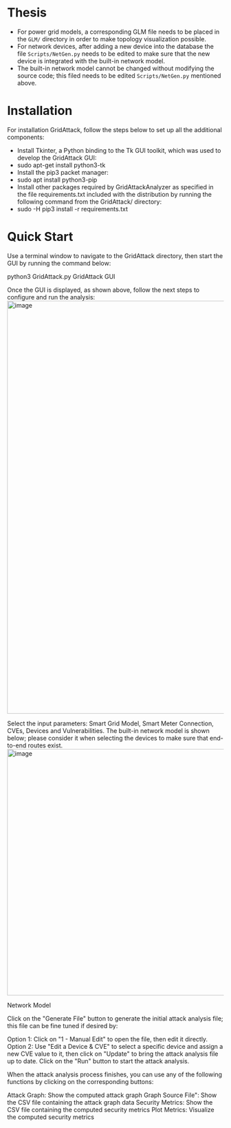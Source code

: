 # Thesis
* For power grid models, a corresponding GLM file needs to be placed
  in the `GLM/` directory in order to make topology visualization
  possible.
* For network devices, after adding a new device into the database the
  file `Scripts/NetGen.py` needs to be edited to make sure that the
  new device is integrated with the built-in network model.
* The built-in network model cannot be changed without modifying the
  source code; this filed needs to be edited
  `Scripts/NetGen.py` mentioned above.

# Installation

For  installation  GridAttack, follow the steps below to set up all the additional components:

* Install Tkinter, a Python binding to the Tk GUI toolkit, which was used to develop the GridAttack GUI:
* sudo apt-get install python3-tk
* Install the pip3 packet manager:
* sudo apt install python3-pip
* Install other packages required by GridAttackAnalyzer as specified in the file requirements.txt included with the distribution by running the following command from the GridAttack/ directory:
* sudo -H pip3 install -r requirements.txt


# Quick Start
Use a terminal window to navigate to the GridAttack directory, then start the GUI by running the command below:

python3 GridAttack.py
GridAttack GUI

Once the GUI is displayed, as shown above, follow the next steps to configure and run the analysis:
<img width="960" alt="image" src="https://user-images.githubusercontent.com/45739151/179213472-22ad2476-1460-4d67-ac65-2c8dc86eb4e4.png">



Select the input parameters: Smart Grid Model, Smart Meter Connection, CVEs, Devices and Vulnerabilities. The built-in network model is shown below; please consider it when selecting the devices to make sure that end-to-end routes exist.
<img width="573" alt="image" src="https://user-images.githubusercontent.com/45739151/179213508-2804cb66-cc9d-4574-8314-af6e679bef93.png">


Network Model

Click on the "Generate File" button to generate the initial attack analysis file; this file can be fine tuned if desired by:

Option 1: Click on "1 - Manual Edit" to open the file, then edit it directly.
Option 2: Use "Edit a Device & CVE" to select a specific device and assign a new CVE value to it, then click on "Update" to bring the attack analysis file up to date.
Click on the "Run" button to start the attack analysis.

When the attack analysis process finishes, you can use any of the following functions by clicking on the corresponding buttons:

Attack Graph: Show the computed attack graph
Graph Source File": Show the CSV file containing the attack graph data
Security Metrics: Show the CSV file containing the computed security metrics
Plot Metrics: Visualize the computed security metrics
